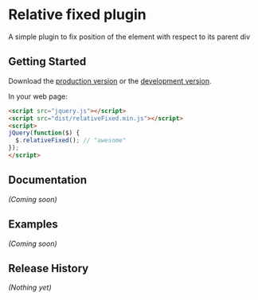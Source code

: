 # Relative fixed plugin

A simple plugin to fix position of the element with respect to its parent div

## Getting Started
Download the [production version][min] or the [development version][max].

[min]: https://raw.github.com/frensuren/relative-fixed/master/dist/relativeFixed.min.js
[max]: https://raw.github.com/frensuren/relative-fixed/master/dist/relativeFixed.js

In your web page:

```html
<script src="jquery.js"></script>
<script src="dist/relativeFixed.min.js"></script>
<script>
jQuery(function($) {
  $.relativeFixed(); // "awesome"
});
</script>
```

## Documentation
_(Coming soon)_

## Examples
_(Coming soon)_

## Release History
_(Nothing yet)_
